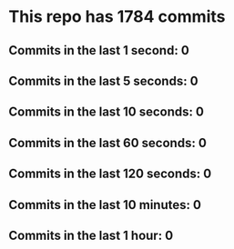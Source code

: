 # This repo has 1784 commits

## Commits in the last 1 second: 0
## Commits in the last 5 seconds: 0
## Commits in the last 10 seconds: 0
## Commits in the last 60 seconds: 0
## Commits in the last 120 seconds: 0
## Commits in the last 10 minutes: 0
## Commits in the last 1 hour: 0
